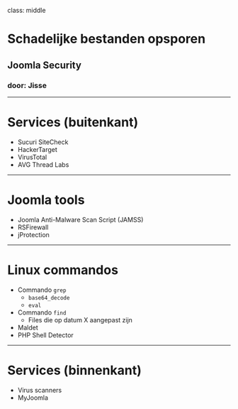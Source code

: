 class: middle
# Schadelijke bestanden opsporen
## Joomla Security
### door: Jisse

---
# Services (buitenkant)
- Sucuri SiteCheck
- HackerTarget
- VirusTotal
- AVG Thread Labs

---
# Joomla tools
- Joomla Anti-Malware Scan Script (JAMSS)
- RSFirewall
- jProtection

---
# Linux commandos
* Commando `grep`
    - `base64_decode`
    - `eval`
* Commando `find`
    - Files die op datum X aangepast zijn
* Maldet
* PHP Shell Detector

---
# Services (binnenkant)
- Virus scanners
- MyJoomla

